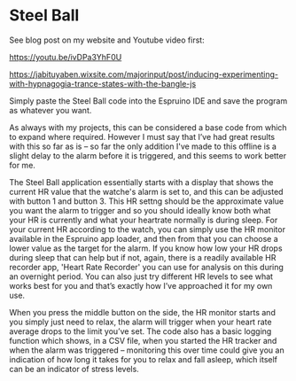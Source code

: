 # Steel Ball

See blog post on my website and Youtube video first:

https://youtu.be/ivDPa3YhF0U

https://jabituyaben.wixsite.com/majorinput/post/inducing-experimenting-with-hypnagogia-trance-states-with-the-bangle-js

Simply paste the Steel Ball code into the Espruino IDE and save the program as whatever you want.

As always with my projects, this can be considered a base code from which to expand where required. However I must say that I’ve had great results with this so far as is – so far the only addition I've made to this offline is a slight delay to the alarm before it is triggered, and this seems to work better for me.

The Steel Ball application essentially starts with a display that shows the current HR value that the watche's alarm is set to, and this can be adjusted with button 1 and button 3. This HR settng should be the approximate value you want the alarm to trigger and so you should  ideally know both what your HR is currently and what your heartrate normally is during sleep. For your current HR according to the watch, you can simply use the HR monitor available in the Espruino app loader, and then from that you can choose a lower value as the target for the alarm. If you know how low your HR drops during sleep that can help but if not, again, there is a readily available HR recorder app, 'Heart Rate Recorder' you can use for analysis on this during an overnight period. You can also just try different HR levels to see what works best for you and that’s exactly how I’ve approached it for my own use.

When you press the middle button on the side, the HR monitor starts and you simply just need to relax, the alarm will trigger when your heart rate average drops to the limit you’ve set. The code also has a basic logging function which shows, in a CSV file, when you started the HR tracker and when the alarm was triggered – monitoring this over time could give you an indication of how long it takes for you to relax and fall asleep, which itself can be an indicator of stress levels.
